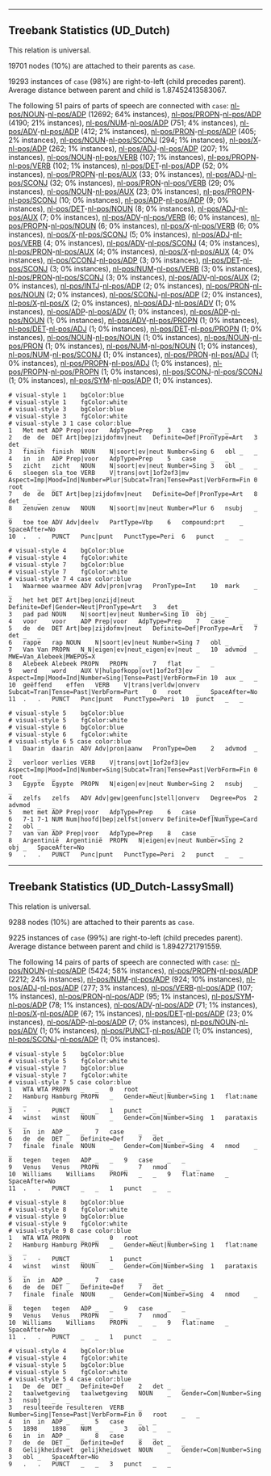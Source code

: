 

--------------------------------------------------------------------------------

## Treebank Statistics (UD_Dutch)

This relation is universal.

19701 nodes (10%) are attached to their parents as `case`.

19293 instances of `case` (98%) are right-to-left (child precedes parent).
Average distance between parent and child is 1.87452413583067.

The following 51 pairs of parts of speech are connected with `case`: [nl-pos/NOUN]()-[nl-pos/ADP]() (12692; 64% instances), [nl-pos/PROPN]()-[nl-pos/ADP]() (4190; 21% instances), [nl-pos/NUM]()-[nl-pos/ADP]() (751; 4% instances), [nl-pos/ADV]()-[nl-pos/ADP]() (412; 2% instances), [nl-pos/PRON]()-[nl-pos/ADP]() (405; 2% instances), [nl-pos/NOUN]()-[nl-pos/SCONJ]() (294; 1% instances), [nl-pos/X]()-[nl-pos/ADP]() (262; 1% instances), [nl-pos/ADJ]()-[nl-pos/ADP]() (207; 1% instances), [nl-pos/NOUN]()-[nl-pos/VERB]() (107; 1% instances), [nl-pos/PROPN]()-[nl-pos/VERB]() (102; 1% instances), [nl-pos/DET]()-[nl-pos/ADP]() (52; 0% instances), [nl-pos/PROPN]()-[nl-pos/AUX]() (33; 0% instances), [nl-pos/ADJ]()-[nl-pos/SCONJ]() (32; 0% instances), [nl-pos/PRON]()-[nl-pos/VERB]() (29; 0% instances), [nl-pos/NOUN]()-[nl-pos/AUX]() (23; 0% instances), [nl-pos/PROPN]()-[nl-pos/SCONJ]() (10; 0% instances), [nl-pos/ADP]()-[nl-pos/ADP]() (9; 0% instances), [nl-pos/DET]()-[nl-pos/NOUN]() (8; 0% instances), [nl-pos/ADJ]()-[nl-pos/AUX]() (7; 0% instances), [nl-pos/ADV]()-[nl-pos/VERB]() (6; 0% instances), [nl-pos/PROPN]()-[nl-pos/NOUN]() (6; 0% instances), [nl-pos/X]()-[nl-pos/VERB]() (6; 0% instances), [nl-pos/X]()-[nl-pos/SCONJ]() (5; 0% instances), [nl-pos/ADJ]()-[nl-pos/VERB]() (4; 0% instances), [nl-pos/ADV]()-[nl-pos/SCONJ]() (4; 0% instances), [nl-pos/PRON]()-[nl-pos/AUX]() (4; 0% instances), [nl-pos/X]()-[nl-pos/AUX]() (4; 0% instances), [nl-pos/CCONJ]()-[nl-pos/ADP]() (3; 0% instances), [nl-pos/DET]()-[nl-pos/SCONJ]() (3; 0% instances), [nl-pos/NUM]()-[nl-pos/VERB]() (3; 0% instances), [nl-pos/PRON]()-[nl-pos/SCONJ]() (3; 0% instances), [nl-pos/ADV]()-[nl-pos/AUX]() (2; 0% instances), [nl-pos/INTJ]()-[nl-pos/ADP]() (2; 0% instances), [nl-pos/PRON]()-[nl-pos/NOUN]() (2; 0% instances), [nl-pos/SCONJ]()-[nl-pos/ADP]() (2; 0% instances), [nl-pos/X]()-[nl-pos/X]() (2; 0% instances), [nl-pos/ADJ]()-[nl-pos/ADV]() (1; 0% instances), [nl-pos/ADP]()-[nl-pos/ADV]() (1; 0% instances), [nl-pos/ADP]()-[nl-pos/NOUN]() (1; 0% instances), [nl-pos/ADV]()-[nl-pos/PROPN]() (1; 0% instances), [nl-pos/DET]()-[nl-pos/ADJ]() (1; 0% instances), [nl-pos/DET]()-[nl-pos/PROPN]() (1; 0% instances), [nl-pos/NOUN]()-[nl-pos/NOUN]() (1; 0% instances), [nl-pos/NOUN]()-[nl-pos/PRON]() (1; 0% instances), [nl-pos/NUM]()-[nl-pos/NOUN]() (1; 0% instances), [nl-pos/NUM]()-[nl-pos/SCONJ]() (1; 0% instances), [nl-pos/PRON]()-[nl-pos/ADJ]() (1; 0% instances), [nl-pos/PROPN]()-[nl-pos/ADJ]() (1; 0% instances), [nl-pos/PROPN]()-[nl-pos/PROPN]() (1; 0% instances), [nl-pos/SCONJ]()-[nl-pos/SCONJ]() (1; 0% instances), [nl-pos/SYM]()-[nl-pos/ADP]() (1; 0% instances).


~~~ conllu
# visual-style 1	bgColor:blue
# visual-style 1	fgColor:white
# visual-style 3	bgColor:blue
# visual-style 3	fgColor:white
# visual-style 3 1 case	color:blue
1	Met	met	ADP	Prep|voor	AdpType=Prep	3	case	_	_
2	de	de	DET	Art|bep|zijdofmv|neut	Definite=Def|PronType=Art	3	det	_	_
3	finish	finish	NOUN	N|soort|ev|neut	Number=Sing	6	obl	_	_
4	in	in	ADP	Prep|voor	AdpType=Prep	5	case	_	_
5	zicht	zicht	NOUN	N|soort|ev|neut	Number=Sing	3	obl	_	_
6	sloegen	sla_toe	VERB	V|trans|ovt|1of2of3|mv	Aspect=Imp|Mood=Ind|Number=Plur|Subcat=Tran|Tense=Past|VerbForm=Fin	0	root	_	_
7	de	de	DET	Art|bep|zijdofmv|neut	Definite=Def|PronType=Art	8	det	_	_
8	zenuwen	zenuw	NOUN	N|soort|mv|neut	Number=Plur	6	nsubj	_	_
9	toe	toe	ADV	Adv|deelv	PartType=Vbp	6	compound:prt	_	SpaceAfter=No
10	.	.	PUNCT	Punc|punt	PunctType=Peri	6	punct	_	_

~~~


~~~ conllu
# visual-style 4	bgColor:blue
# visual-style 4	fgColor:white
# visual-style 7	bgColor:blue
# visual-style 7	fgColor:white
# visual-style 7 4 case	color:blue
1	Waarmee	waarmee	ADV	Adv|pron|vrag	PronType=Int	10	mark	_	_
2	het	het	DET	Art|bep|onzijd|neut	Definite=Def|Gender=Neut|PronType=Art	3	det	_	_
3	pad	pad	NOUN	N|soort|ev|neut	Number=Sing	10	obj	_	_
4	voor	voor	ADP	Prep|voor	AdpType=Prep	7	case	_	_
5	de	de	DET	Art|bep|zijdofmv|neut	Definite=Def|PronType=Art	7	det	_	_
6	rappe	rap	NOUN	N|soort|ev|neut	Number=Sing	7	obl	_	_
7	Van	Van	PROPN	N_N|eigen|ev|neut_eigen|ev|neut	_	10	advmod	_	MWE=Van_Alebeek|MWEPOS=X
8	Alebeek	Alebeek	PROPN	PROPN	_	7	flat	_	_
9	werd	word	AUX	V|hulpofkopp|ovt|1of2of3|ev	Aspect=Imp|Mood=Ind|Number=Sing|Tense=Past|VerbForm=Fin	10	aux	_	_
10	geëffend	effen	VERB	V|trans|verldw|onverv	Subcat=Tran|Tense=Past|VerbForm=Part	0	root	_	SpaceAfter=No
11	.	.	PUNCT	Punc|punt	PunctType=Peri	10	punct	_	_

~~~


~~~ conllu
# visual-style 5	bgColor:blue
# visual-style 5	fgColor:white
# visual-style 6	bgColor:blue
# visual-style 6	fgColor:white
# visual-style 6 5 case	color:blue
1	Daarin	daarin	ADV	Adv|pron|aanw	PronType=Dem	2	advmod	_	_
2	verloor	verlies	VERB	V|trans|ovt|1of2of3|ev	Aspect=Imp|Mood=Ind|Number=Sing|Subcat=Tran|Tense=Past|VerbForm=Fin	0	root	_	_
3	Egypte	Egypte	PROPN	N|eigen|ev|neut	Number=Sing	2	nsubj	_	_
4	zelfs	zelfs	ADV	Adv|gew|geenfunc|stell|onverv	Degree=Pos	2	advmod	_	_
5	met	met	ADP	Prep|voor	AdpType=Prep	6	case	_	_
6	7-1	7-1	NUM	Num|hoofd|bep|zelfst|onverv	Definite=Def|NumType=Card	2	obl	_	_
7	van	van	ADP	Prep|voor	AdpType=Prep	8	case	_	_
8	Argentinië	Argentinië	PROPN	N|eigen|ev|neut	Number=Sing	2	obj	_	SpaceAfter=No
9	.	.	PUNCT	Punc|punt	PunctType=Peri	2	punct	_	_

~~~




--------------------------------------------------------------------------------

## Treebank Statistics (UD_Dutch-LassySmall)

This relation is universal.

9288 nodes (10%) are attached to their parents as `case`.

9225 instances of `case` (99%) are right-to-left (child precedes parent).
Average distance between parent and child is 1.8942721791559.

The following 14 pairs of parts of speech are connected with `case`: [nl-pos/NOUN]()-[nl-pos/ADP]() (5424; 58% instances), [nl-pos/PROPN]()-[nl-pos/ADP]() (2212; 24% instances), [nl-pos/NUM]()-[nl-pos/ADP]() (924; 10% instances), [nl-pos/ADJ]()-[nl-pos/ADP]() (277; 3% instances), [nl-pos/VERB]()-[nl-pos/ADP]() (107; 1% instances), [nl-pos/PRON]()-[nl-pos/ADP]() (95; 1% instances), [nl-pos/SYM]()-[nl-pos/ADP]() (78; 1% instances), [nl-pos/ADV]()-[nl-pos/ADP]() (71; 1% instances), [nl-pos/X]()-[nl-pos/ADP]() (67; 1% instances), [nl-pos/DET]()-[nl-pos/ADP]() (23; 0% instances), [nl-pos/ADP]()-[nl-pos/ADP]() (7; 0% instances), [nl-pos/NOUN]()-[nl-pos/ADV]() (1; 0% instances), [nl-pos/PUNCT]()-[nl-pos/ADP]() (1; 0% instances), [nl-pos/SCONJ]()-[nl-pos/ADP]() (1; 0% instances).


~~~ conllu
# visual-style 5	bgColor:blue
# visual-style 5	fgColor:white
# visual-style 7	bgColor:blue
# visual-style 7	fgColor:white
# visual-style 7 5 case	color:blue
1	WTA	WTA	PROPN	_	_	0	root	_	_
2	Hamburg	Hamburg	PROPN	_	Gender=Neut|Number=Sing	1	flat:name	_	_
3	-	-	PUNCT	_	_	1	punct	_	_
4	winst	winst	NOUN	_	Gender=Com|Number=Sing	1	parataxis	_	_
5	in	in	ADP	_	_	7	case	_	_
6	de	de	DET	_	Definite=Def	7	det	_	_
7	finale	finale	NOUN	_	Gender=Com|Number=Sing	4	nmod	_	_
8	tegen	tegen	ADP	_	_	9	case	_	_
9	Venus	Venus	PROPN	_	_	7	nmod	_	_
10	Williams	Williams	PROPN	_	_	9	flat:name	_	SpaceAfter=No
11	.	.	PUNCT	_	_	1	punct	_	_

~~~


~~~ conllu
# visual-style 8	bgColor:blue
# visual-style 8	fgColor:white
# visual-style 9	bgColor:blue
# visual-style 9	fgColor:white
# visual-style 9 8 case	color:blue
1	WTA	WTA	PROPN	_	_	0	root	_	_
2	Hamburg	Hamburg	PROPN	_	Gender=Neut|Number=Sing	1	flat:name	_	_
3	-	-	PUNCT	_	_	1	punct	_	_
4	winst	winst	NOUN	_	Gender=Com|Number=Sing	1	parataxis	_	_
5	in	in	ADP	_	_	7	case	_	_
6	de	de	DET	_	Definite=Def	7	det	_	_
7	finale	finale	NOUN	_	Gender=Com|Number=Sing	4	nmod	_	_
8	tegen	tegen	ADP	_	_	9	case	_	_
9	Venus	Venus	PROPN	_	_	7	nmod	_	_
10	Williams	Williams	PROPN	_	_	9	flat:name	_	SpaceAfter=No
11	.	.	PUNCT	_	_	1	punct	_	_

~~~


~~~ conllu
# visual-style 4	bgColor:blue
# visual-style 4	fgColor:white
# visual-style 5	bgColor:blue
# visual-style 5	fgColor:white
# visual-style 5 4 case	color:blue
1	De	de	DET	_	Definite=Def	2	det	_	_
2	taalwetgeving	taalwetgeving	NOUN	_	Gender=Com|Number=Sing	3	nsubj	_	_
3	resulteerde	resulteren	VERB	_	Number=Sing|Tense=Past|VerbForm=Fin	0	root	_	_
4	in	in	ADP	_	_	5	case	_	_
5	1898	1898	NUM	_	_	3	obl	_	_
6	in	in	ADP	_	_	8	case	_	_
7	de	de	DET	_	Definite=Def	8	det	_	_
8	Gelijkheidswet	gelijkheidswet	NOUN	_	Gender=Com|Number=Sing	3	obl	_	SpaceAfter=No
9	.	.	PUNCT	_	_	3	punct	_	_

~~~


